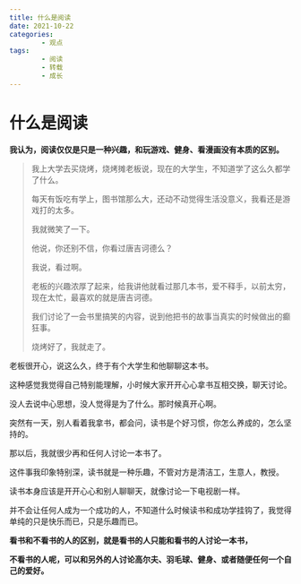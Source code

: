 ```yaml
---
title: 什么是阅读
date: 2021-10-22
categories:
        - 观点
tags:
        - 阅读
        - 转载
        - 成长
---
```


# 什么是阅读

**我认为，阅读仅仅是只是一种兴趣，和玩游戏、健身、看漫画没有本质的区别。**

> 我上大学去买烧烤，烧烤摊老板说，现在的大学生，不知道学了这么久都学了什么。
>
> 每天有饭吃有学上，图书馆那么大，还动不动觉得生活没意义，我看还是游戏打的太多。
>
> 我就微笑了一下。
>
> 他说，你还别不信，你看过唐吉诃德么？
>
> 我说，看过啊。
>
> 老板的兴趣浓厚了起来，给我讲他就看过那几本书，爱不释手，以前太穷，现在太忙，最喜欢的就是唐吉诃德。
>
> 我们讨论了一会书里搞笑的内容，说到他把书的故事当真实的时候做出的癫狂事。
>
> 烧烤好了，我就走了。

老板很开心，说这么久，终于有个大学生和他聊聊这本书。

这种感觉我觉得自己特别能理解，小时候大家开开心心拿书互相交换，聊天讨论。

没人去说中心思想，没人觉得是为了什么。那时候真开心啊。

突然有一天，别人看着我拿书，都会问，读书是个好习惯，你怎么养成的，怎么坚持的。

那以后，我就很少再和任何人讨论一本书了。

这件事我印象特别深，读书就是一种乐趣，不管对方是清洁工，生意人，教授。

读书本身应该是开开心心和别人聊聊天，就像讨论一下电视剧一样。

并不会让任何人成为一个成功的人，不知道什么时候读书和成功学挂钩了，我觉得单纯的只是快乐而已，只是乐趣而已。

**看书和不看书的人的区别，就是看书的人只能和看书的人讨论一本书，**

**不看书的人呢，可以和另外的人讨论高尔夫、羽毛球、健身、或者随便任何一个自己的爱好。**
